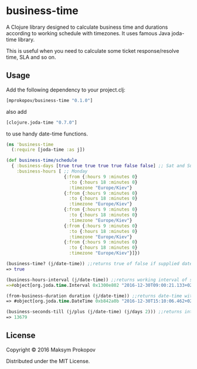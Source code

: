 # business-time

A Clojure library designed to calculate business time and durations according to working schedule with timezones.
It uses famous Java joda-time library.

This is useful when you need to calculate some ticket response/resolve time, SLA and so on.

## Usage

Add the following dependency to your project.clj:

```clj
[mprokopov/business-time "0.1.0"]
```

also add
```clj
[clojure.joda-time "0.7.0"]
```
to use handy date-time functions.

```clj
(ns 'business-time
  (:require [joda-time :as j])

(def business-time/schedule
  { :business-days [true true true true true false false] ;; Sat and Sun are days off
    :business-hours [ ;; Monday
                      {:from {:hours 9 :minutes 0}
                        :to {:hours 18 :minutes 0}
                        :timezone "Europe/Kiev"}
                      {:from {:hours 9 :minutes 0}
                        :to {:hours 18 :minutes 0}
                        :timezone "Europe/Kiev"}
                      {:from {:hours 9 :minutes 0}
                        :to {:hours 18 :minutes 0}
                        :timezone "Europe/Kiev"}
                      {:from {:hours 9 :minutes 0}
                        :to {:hours 18 :minutes 0}
                        :timezone "Europe/Kiev"}
                      {:from {:hours 9 :minutes 0}
                        :to {:hours 18 :minutes 0}
                        :timezone "Europe/Kiev"}]})
```

```clj
(business-time? (j/date-time)) ;;returns true of false if supplied date is working day
=> true
```
```clj
(business-hours-interval (j/date-time)) ;;returns working interval of supplied date, i.e. usually 9:00 - 18:00
=>#object[org.joda.time.Interval 0x1300e802 "2016-12-30T09:00:21.133+02:00/2016-12-30T18:00:21.133+02:00"]
```

```clj
(from-business-duration duration (j/date-time)) ;;returns date-time with respect to working schedule, duration specified as integer in seconds from date specified by second argument.
=> #object[org.joda.time.DateTime 0xb842a0b "2016-12-30T15:10:06.462+02:00"]
```

```clj
(business-seconds-till (j/plus (j/date-time) (j/days 2))) ;;returns integer duration in seconds between two dates according to working schedule. If second parameter ommited, current date-time is used.
=> 13679
```

## License

Copyright © 2016 Maksym Prokopov

Distributed under the MIT License.
